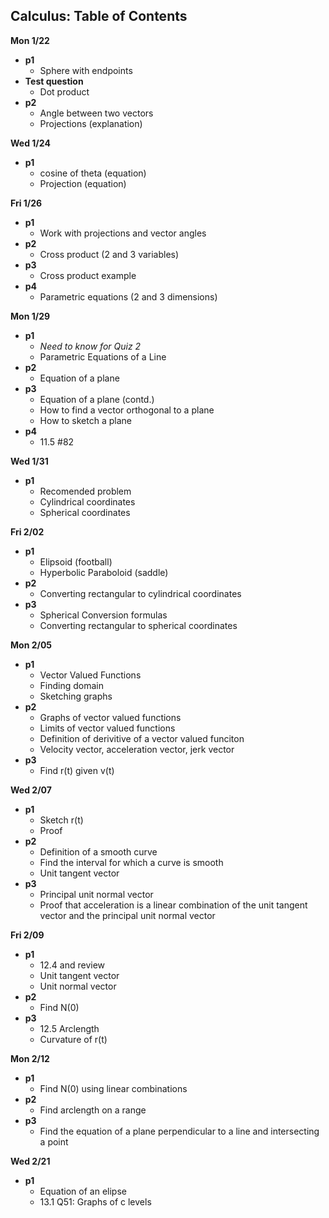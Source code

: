 Calculus: Table of Contents
---------------------------

__Mon 1/22__
   + __p1__
      + Sphere with endpoints
   + __Test question__
      + Dot product
   + __p2__
      + Angle between two vectors
      + Projections (explanation)

__Wed 1/24__
   + __p1__
      + cosine of theta (equation)
      + Projection (equation)

__Fri 1/26__
   + __p1__
      + Work with projections and vector angles
   + __p2__
      + Cross product (2 and 3 variables)
   + __p3__
      + Cross product example
   + __p4__
      + Parametric equations (2 and 3 dimensions)

__Mon 1/29__
   + __p1__
      + _Need to know for Quiz 2_
      + Parametric Equations of a Line
   + __p2__
      + Equation of a plane
   + __p3__
      + Equation of a plane (contd.)
      + How to find a vector orthogonal to a plane
      + How to sketch a plane
   + __p4__
      + 11.5 #82

__Wed 1/31__
   + __p1__
      + Recomended problem
      + Cylindrical coordinates
      + Spherical coordinates

__Fri 2/02__
   + __p1__
      + Elipsoid (football)
      + Hyperbolic Paraboloid (saddle)
   + __p2__
      + Converting rectangular to cylindrical coordinates
   + __p3__
      + Spherical Conversion formulas
      + Converting rectangular to spherical coordinates

__Mon 2/05__
   + __p1__
      + Vector Valued Functions
      + Finding domain
      + Sketching graphs
   + __p2__
      + Graphs of vector valued functions
      + Limits of vector valued functions
      + Definition of derivitive of a vector valued funciton
      + Velocity vector, acceleration vector, jerk vector
   + __p3__
      + Find r(t) given v(t)

__Wed 2/07__
   + __p1__
      + Sketch r(t)
      + Proof
   + __p2__
      + Definition of a smooth curve
      + Find the interval for which a curve is smooth
      + Unit tangent vector
   + __p3__
      + Principal unit normal vector
      + Proof that acceleration is a linear combination of the unit tangent vector and the principal unit normal vector

__Fri 2/09__
   + __p1__
      + 12.4 and review
      + Unit tangent vector
      + Unit normal vector
   + __p2__
      + Find N(0)
   + __p3__
      + 12.5 Arclength
      + Curvature of r(t)

__Mon 2/12__
   + __p1__
      + Find N(0) using linear combinations
   + __p2__
      + Find arclength on a range
   + __p3__
      + Find the equation of a plane perpendicular to a line and intersecting a point

__Wed 2/21__
   + __p1__
      + Equation of an elipse
      + 13.1 Q51: Graphs of c levels
